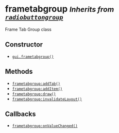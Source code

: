 frametabgroup <small>_Inherits from [`radiobuttongroup`](api/radiobuttongroup)_</small>
=============

Frame Tab Group class

Constructor
-----------

* [`gui.frametabgroup()`](api/gui.frametabgroup)

Methods
-------

* [`frametabgroup:addTab()`](api/frametabgroup.addTab)
* [`frametabgroup:addItem()`](api/frametabgroup.addItem)
* [`frametabgroup:draw()`](api/frametabgroup.draw)
* [`frametabgroup:invalidateLayout()`](api/frametabgroup.invalidateLayout)

Callbacks
---------

* [`frametabgroup:onValueChanged()`](api/frametabgroup.onValueChanged)
